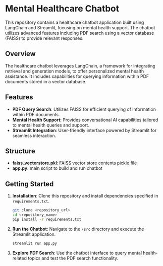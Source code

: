 # Mental Healthcare Chatbot

This repository contains a healthcare chatbot application built using LangChain and Streamlit, focusing on mental health support. The chatbot utilizes advanced features including PDF search using a vector database (FAISS) to provide relevant responses.

## Overview

The healthcare chatbot leverages LangChain, a framework for integrating retrieval and generation models, to offer personalized mental health assistance. It includes capabilities for querying information within PDF documents stored in a vector database.

## Features

- **PDF Query Search**: Utilizes FAISS for efficient querying of information within PDF documents.
- **Mental Health Support**: Provides conversational AI capabilities tailored to mental health queries and support.
- **Streamlit Integration**: User-friendly interface powered by Streamlit for seamless interaction.

## Structure

- **faiss_vectorstore.pkl**: FAISS vector store contents pickle file
- **app.py**: main script to build and run chatbot

## Getting Started

1. **Installation**: Clone this repository and install dependencies specified in `requirements.txt`.

   ```bash
   git clone <repository_url>
   cd <repository_name>
   pip install -r requirements.txt
   ```

2. **Run the Chatbot**: Navigate to the `/src` directory and execute the Streamlit application.

   ```bash
   streamlit run app.py
   ```

3. **Explore PDF Search**: Use the chatbot interface to query mental health-related topics and test the PDF search functionality.
